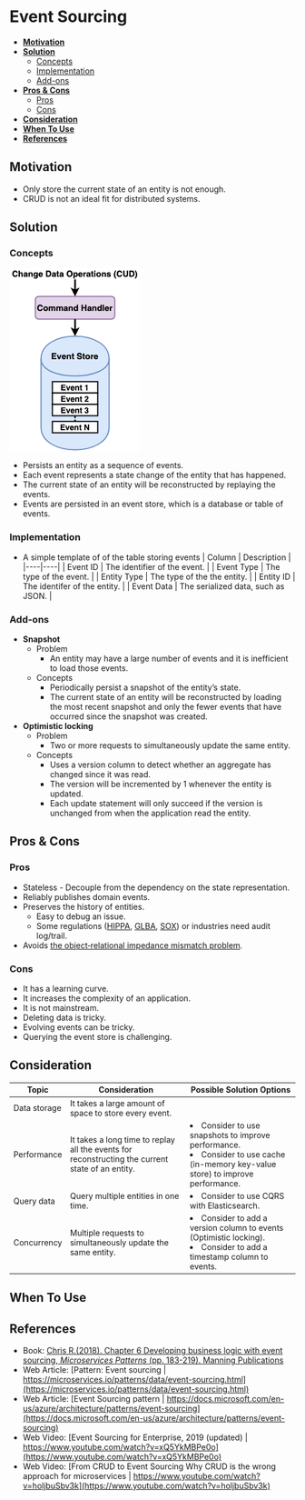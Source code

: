 # Event Sourcing

- [**Motivation**](#motivation)
- [**Solution**](#solution)
   - [Concepts](#concepts)
   - [Implementation](#implementation)
   - [Add-ons](#add-ons)
- [**Pros & Cons**](#pros--cons)
   - [Pros](#pros)
   - [Cons](#cons)
- [**Consideration**](#consideration)
- [**When To Use**](#when-to-use)
- [**References**](#references)
   
## Motivation
- Only store the current state of an entity is not enough.
- CRUD is not an ideal fit for distributed systems.

## Solution
### Concepts
![](../../diagrams/png/event_sourcing_small.png)
- Persists an entity as a sequence of events.
- Each event represents a state change of the entity that has happened.
- The current state of an entity will be reconstructed by replaying the events.
- Events are persisted in an event store, which is a database or table of events.

### Implementation
- A simple template of of the table storing events
  | Column | Description |
  |----|----|
  | Event ID | The identifier of the event. |
  | Event Type | The type of the event. |
  | Entity Type | The type of the the entity. |
  | Entity ID | The identifer of the entity. |
  | Event Data | The serialized data, such as JSON. |

### Add-ons
- **Snapshot**
   - Problem
      - An entity may have a large number of events and it is inefficient to load those events.
   - Concepts
      - Periodically persist a snapshot of the entity’s state.
      - The current state of an entity will be reconstructed by loading the most recent snapshot and only the fewer events that have occurred since the snapshot was created.
- **Optimistic locking**
   - Problem
      - Two or more requests to simultaneously update the same entity.
   - Concepts
      - Uses a version column to detect whether an aggregate has changed since it was read.
      - The version will be incremented by 1 whenever the entity is updated.
      - Each update statement will only succeed if the version is unchanged from when the application read the entity.
 
## Pros & Cons
### Pros
- Stateless - Decouple from the dependency on the state representation.
- Reliably publishes domain events.
- Preserves the history of entities.
   - Easy to debug an issue.
   - Some regulations ([HIPPA](https://en.wikipedia.org/wiki/Health_Insurance_Portability_and_Accountability_Act), [GLBA](https://en.wikipedia.org/wiki/Gramm%E2%80%93Leach%E2%80%93Bliley_Act), [SOX](https://en.wikipedia.org/wiki/Sarbanes%E2%80%93Oxley_Act)) or industries need audit log/trail.
- Avoids [the object‑relational impedance mismatch problem](https://en.wikipedia.org/wiki/Object-relational_impedance_mismatch).

### Cons
- It has a learning curve.
- It increases the complexity of an application.
- It is not mainstream.
- Deleting data is tricky.
- Evolving events can be tricky.
- Querying the event store is challenging.

## Consideration
| Topic | Consideration | Possible Solution Options |
|----|-----|-----|
| Data storage | It takes a large amount of space to store every event. | |
| Performance | It takes a long time to replay all the events for reconstructing the current state of an entity. | <li>Consider to use snapshots to improve performance.<li>Consider to use cache (in-memory key-value store) to improve performance. |
| Query data | Query multiple entities in one time. | <li>Consider to use CQRS with Elasticsearch. |
| Concurrency |  Multiple requests to simultaneously update the same entity. | <li>Consider to add a version column to events (Optimistic locking).<li>Consider to add a timestamp column to events. |

## When To Use
## References
- Book: [Chris R.(2018). Chapter 6 Developing business logic with event sourcing, *Microservices Patterns* (pp. 183-219). Manning Publications](https://www.manning.com/books/microservices-patterns)
- Web Article: [Pattern: Event sourcing | https://microservices.io/patterns/data/event-sourcing.html](https://microservices.io/patterns/data/event-sourcing.html)
- Web Article: [Event Sourcing pattern | https://docs.microsoft.com/en-us/azure/architecture/patterns/event-sourcing](https://docs.microsoft.com/en-us/azure/architecture/patterns/event-sourcing)
- Web Video: [Event Sourcing for Enterprise, 2019 (updated) | https://www.youtube.com/watch?v=xQ5YkMBPe0o](https://www.youtube.com/watch?v=xQ5YkMBPe0o)
- Web Video: [From CRUD to Event Sourcing Why CRUD is the wrong approach for microservices | https://www.youtube.com/watch?v=holjbuSbv3k](https://www.youtube.com/watch?v=holjbuSbv3k)
